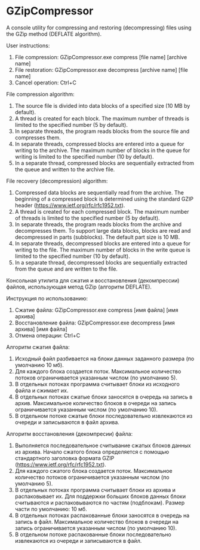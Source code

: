 # GZipCompressor

A console utility for compressing and restoring (decompressing) files using the GZip method (DEFLATE algorithm).

User instructions:
1. File compression: GZipCompressor.exe compress [file name] [archive name]
2. File restoration: GZipCompressor.exe decompress [archive name] [file name]
3. Cancel operation: Ctrl+C

File compression algorithm:

1. The source file is divided into data blocks of a specified size (10 MB by default).
2. A thread is created for each block. The maximum number of threads is limited to the specified number (5 by default).
3. In separate threads, the program reads blocks from the source file and compresses them.
4. In separate threads, compressed blocks are entered into a queue for writing to the archive. The maximum number of blocks in the queue for writing is limited to the specified number (10 by default).
5. In a separate thread, compressed blocks are sequentially extracted from the queue and written to the archive file.

File recovery (decompression) algorithm:

1. Compressed data blocks are sequentially read from the archive. The beginning of a compressed block is determined using the standard GZIP header (https://www.ietf.org/rfc/rfc1952.txt).
2. A thread is created for each compressed block. The maximum number of threads is limited to the specified number (5 by default).
3. In separate threads, the program reads blocks from the archive and decompresses them. To support large data blocks, blocks are read and decompressed in parts (subblocks). The default part size is 10 MB.
4. In separate threads, decompressed blocks are entered into a queue for writing to the file. The maximum number of blocks in the write queue is limited to the specified number (10 by default).
5. In a separate thread, decompressed blocks are sequentially extracted from the queue and are written to the file.

Консольная утилита для сжатия и восстановления (декомпрессии) файлов, использующая метод GZip (алгоритм DEFLATE).

Инструкция по использованию:  
1. Сжатие файла: GZipCompressor.exe compress [имя файла] [имя архива]  
2. Восстановление файла: GZipCompressor.exe decompress [имя архива] [имя файла]  
3. Отмена операции: Ctrl+C  

Алгоритм сжатия файла:  
1. Исходный файл разбивается на блоки данных заданного размера (по умолчанию 10 мб).  
2. Для каждого блока создается поток. Максимальное количество потоков ограничивается указанным числом (по умолчанию 5).  
3. В отдельных потоках программа считывает блоки из исходного файла и сжимает их.  
4. В отдельных потоках сжатые блоки заносятся в очередь на запись в архив. Максимальное количество блоков в очереди на запись ограничивается указанным числом (по умолчанию 10).  
5. В отдельном потоке сжатые блоки последовательно извлекаются из очереди и записываются в файл архива.  

Алгоритм восстановления (декомпресии) файла:  
1. Выполняется последовательное считывание сжатых блоков данных из архива. Начало сжатого блока определяется с помощью стандартного заголовка формата GZIP (https://www.ietf.org/rfc/rfc1952.txt).  
2. Для каждого сжатого блока создается поток. Максимальное количество потоков ограничивается указанным числом (по умолчанию 5).  
3. В отдельных потоках программа считывает блоки из архива и распаковывает их. Для поддержки больших блоков данных блоки считываются и распаковываются по частям (подблокам). Размер части по умолчанию: 10 мб.  
4. В отдельных потоках распакованные блоки заносятся в очередь на запись в файл. Максимальное количество блоков в очереди на запись ограничивается указанным числом (по умолчанию 10).  
5. В отдельном потоке распакованные блоки последовательно извлекаются из очереди и записываются в файл.  
